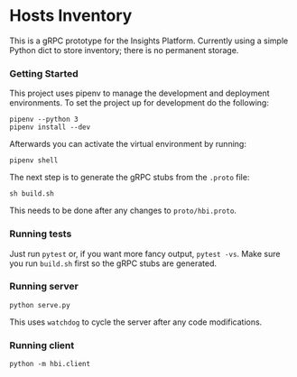 # Hosts Inventory

This is a gRPC prototype for the Insights Platform.  Currently using a simple
Python dict to store inventory; there is no permanent storage.

### Getting Started

This project uses pipenv to manage the development and deployment environments.
To set the project up for development do the following:

```
pipenv --python 3
pipenv install --dev 
```

Afterwards you can activate the virtual environment by running:

```
pipenv shell
```

The next step is to generate the gRPC stubs from the `.proto` file:

```
sh build.sh
```

This needs to be done after any changes to `proto/hbi.proto`.

### Running tests

Just run `pytest` or, if you want more fancy output, `pytest -vs`.  Make sure
you run `build.sh` first so the gRPC stubs are generated.

### Running server

```
python serve.py
```

This uses `watchdog` to cycle the server after any code modifications.

### Running client

```
python -m hbi.client
```
